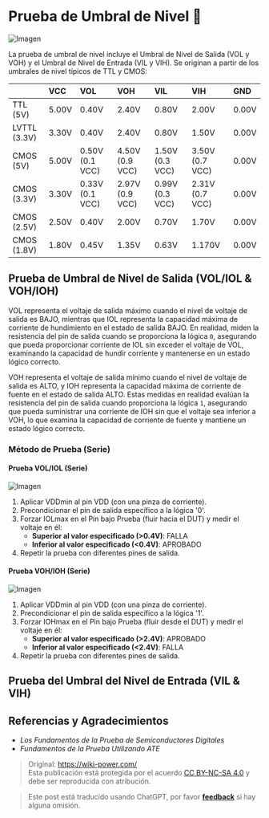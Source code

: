 # Prueba de Umbral de Nivel 🚧

![Imagen](https://media.wiki-power.com/img/20220912163403.png)

La prueba de umbral de nivel incluye el Umbral de Nivel de Salida (VOL y VOH) y el Umbral de Nivel de Entrada (VIL y VIH). Se originan a partir de los umbrales de nivel típicos de TTL y CMOS:

|              | VCC   | VOL             | VOH             | VIL             | VIH             | GND   |
| :----------- | :---- | :-------------- | :-------------- | :-------------- | :-------------- | :---- |
| TTL (5V)     | 5.00V | 0.40V           | 2.40V           | 0.80V           | 2.00V           | 0.00V |
| LVTTL (3.3V) | 3.30V | 0.40V           | 2.40V           | 0.80V           | 1.50V           | 0.00V |
| CMOS (5V)    | 5.00V | 0.50V (0.1 VCC) | 4.50V (0.9 VCC) | 1.50V (0.3 VCC) | 3.50V (0.7 VCC) | 0.00V |
| CMOS (3.3V)  | 3.30V | 0.33V (0.1 VCC) | 2.97V (0.9 VCC) | 0.99V (0.3 VCC) | 2.31V (0.7 VCC) | 0.00V |
| CMOS (2.5V)  | 2.50V | 0.40V           | 2.00V           | 0.70V           | 1.70V           | 0.00V |
| CMOS (1.8V)  | 1.80V | 0.45V           | 1.35V           | 0.63V           | 1.170V          | 0.00V |

## Prueba de Umbral de Nivel de Salida (VOL/IOL & VOH/IOH)

VOL representa el voltaje de salida máximo cuando el nivel de voltaje de salida es BAJO, mientras que IOL representa la capacidad máxima de corriente de hundimiento en el estado de salida BAJO. En realidad, miden la resistencia del pin de salida cuando se proporciona la lógica `0`, asegurando que pueda proporcionar corriente de IOL sin exceder el voltaje de VOL, examinando la capacidad de hundir corriente y mantenerse en un estado lógico correcto.

VOH representa el voltaje de salida mínimo cuando el nivel de voltaje de salida es ALTO, y IOH representa la capacidad máxima de corriente de fuente en el estado de salida ALTO. Estas medidas en realidad evalúan la resistencia del pin de salida cuando proporciona la lógica `1`, asegurando que pueda suministrar una corriente de IOH sin que el voltaje sea inferior a VOH, lo que examina la capacidad de corriente de fuente y mantiene un estado lógico correcto.

### Método de Prueba (Serie)

#### Prueba VOL/IOL (Serie)

![Imagen](https://media.wiki-power.com/img/20220912172403.png)

1. Aplicar VDDmin al pin VDD (con una pinza de corriente).
2. Precondicionar el pin de salida específico a la lógica '0'.
3. Forzar IOLmax en el Pin bajo Prueba (fluir hacia el DUT) y medir el voltaje en él:
   - **Superior al valor especificado (>0.4V)**: FALLA
   - **Inferior al valor especificado (<0.4V)**: APROBADO
4. Repetir la prueba con diferentes pines de salida.

#### Prueba VOH/IOH (Serie)

![Imagen](https://media.wiki-power.com/img/20220912172445.png)

1. Aplicar VDDmin al pin VDD (con una pinza de corriente).
2. Precondicionar el pin de salida específico a la lógica '1'.
3. Forzar IOHmax en el Pin bajo Prueba (fluir desde el DUT) y medir el voltaje en él:
   - **Superior al valor especificado (>2.4V)**: APROBADO
   - **Inferior al valor especificado (<2.4V)**: FALLA
4. Repetir la prueba con diferentes pines de salida.

## Prueba del Umbral del Nivel de Entrada (VIL & VIH)

## Referencias y Agradecimientos

- _Los Fundamentos de la Prueba de Semiconductores Digitales_
- _Fundamentos de la Prueba Utilizando ATE_

> Original: <https://wiki-power.com/>  
> Esta publicación está protegida por el acuerdo [CC BY-NC-SA 4.0](https://creativecommons.org/licenses/by/4.0/deed.en) y debe ser reproducida con atribución.

> Este post está traducido usando ChatGPT, por favor [**feedback**](https://github.com/linyuxuanlin/Wiki_MkDocs/issues/new) si hay alguna omisión.
